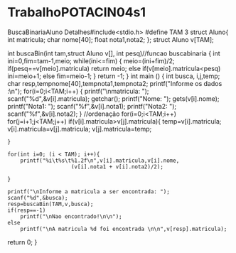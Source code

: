 # TrabalhoPOTACIN04s1
BuscaBinariaAluno
Detalhes#include<stdio.h>
#define TAM 3
struct Aluno{
	int matricula;
	char nome[40];
	float nota1,nota2;
};
struct Aluno v[TAM];


int buscaBin(int tam,struct Aluno v[], int pesq)//funcao buscabinaria
{
	int ini=0,fim=tam-1,meio;
	while(ini<=fim)
	{
		meio=(ini+fim)/2;
		if(pesq==v[meio].matricula)
		return meio;
		else if(v[meio].matricula<pesq) ini=meio+1;
		else fim=meio-1;
	}
	return -1;
}
int main ()
{
	int busca, i,j,temp; 
	char resp,tempnome[40],tempnota1,tempnota2;
	printf("Informe os dados :\n");
	for(i=0;i<TAM;i++)
	{
		printf("\nmatricula: ");
		scanf("%d",&v[i].matricula);
		getchar();
		printf("Nome: ");
		gets(v[i].nome);
		printf("Nota1: ");
		scanf("%f",&v[i].nota1);
		printf("Nota2: ");
		scanf("%f",&v[i].nota2);
	}
	//ordenação
	for(i=0;i<TAM;i++)
	for(j=i+1;j<TAM;j++)
	if(v[i].matricula>v[j].matricula){
		temp=v[i].matricula;		
		v[i].matricula=v[j].matricula;
		v[j].matricula=temp;
		
	}
	
	for(int i=0; (i < TAM); i++){
		printf("%i\t%s\t%1.2f\n",v[i].matricula,v[i].nome,
                        (v[i].nota1 + v[i].nota2)/2);

	}     

	printf("\nInforme a matricula a ser encontrada: ");
	scanf("%d",&busca);	
	resp=buscaBin(TAM,v,busca);
	if(resp==-1)
		printf("\nNao encontrado!\n\n");
	else
		printf("\nA matricula %d foi encontrada \n\n",v[resp].matricula);
			
return 0;
}
